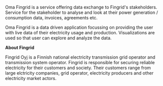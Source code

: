 Oma Fingrid is a service offering data exchange to Fingrid's stakeholders. Service for the stakeholder to analyse and look at their power generation / consumption data, invoices, agreements etc.

Oma Fingrid is a data driven application focussing on providing the user with live data of their electricity usage and production. Visualizations are used so that user can explore and analyze the data.

__About Fingrid__

Fingrid Oyj is a Finnish national electricity transmission grid operator and transmission system operator. Fingrid is responsible for securing reliable electricity for their customers and society. Their customers range from large elctricity companies, grid operator, electricity producers and other electricity market actors.